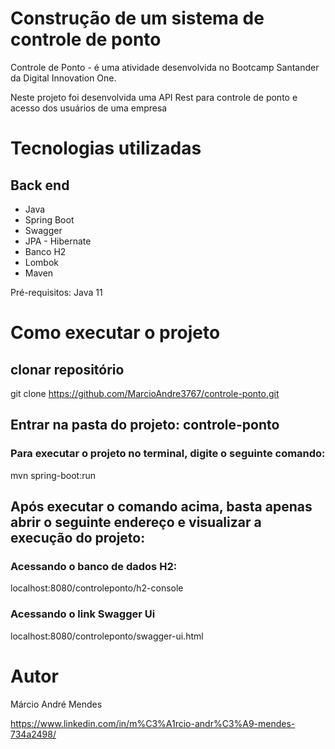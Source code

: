 # Construção de um sistema de controle de ponto

Controle de Ponto -  é uma atividade desenvolvida no Bootcamp Santander da Digital Innovation One.

Neste projeto foi desenvolvida uma API Rest para controle de ponto e acesso dos usuários de uma empresa


# Tecnologias utilizadas
## Back end
- Java
- Spring Boot
- Swagger
- JPA - Hibernate
- Banco H2
- Lombok
- Maven


Pré-requisitos: Java 11

# Como executar o projeto

## clonar repositório
git clone https://github.com/MarcioAndre3767/controle-ponto.git

## Entrar na pasta do projeto: controle-ponto

### Para executar o projeto no terminal, digite o seguinte comando:
 mvn spring-boot:run
   
## Após executar o comando acima, basta apenas abrir o seguinte endereço e visualizar a execução do projeto:
### Acessando o banco de dados H2:
localhost:8080/controleponto/h2-console

### Acessando o link Swagger Ui
localhost:8080/controleponto/swagger-ui.html



# Autor

Márcio André Mendes

https://www.linkedin.com/in/m%C3%A1rcio-andr%C3%A9-mendes-734a2498/
